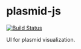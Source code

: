# plasmid-js

[![Build Status](https://jenkins.din-cloud.com/buildStatus/icon?job=mydnacodes%2Fplasmid-js%2Fmaster&subject=CI/CD)](https://jenkins.din-cloud.com/job/mydnacodes/job/plasmid-js/job/master/)

UI for plasmid visualization.
